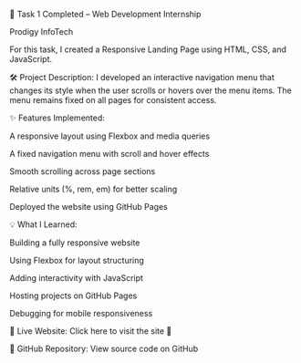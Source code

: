 📌 Task 1 Completed – Web Development Internship

Prodigy InfoTech

For this task, I created a Responsive Landing Page using HTML, CSS, and JavaScript.

🛠 Project Description:
I developed an interactive navigation menu that changes its style when the user scrolls or hovers over the menu items. The menu remains fixed on all pages for consistent access.

✨ Features Implemented:

A responsive layout using Flexbox and media queries

A fixed navigation menu with scroll and hover effects

Smooth scrolling across page sections

Relative units (%, rem, em) for better scaling

Deployed the website using GitHub Pages


💡 What I Learned:

Building a fully responsive website

Using Flexbox for layout structuring

Adding interactivity with JavaScript

Hosting projects on GitHub Pages

Debugging for mobile responsiveness


🔗 Live Website:
Click here to visit the site 🚀

📁 GitHub Repository:
View source code on GitHub
